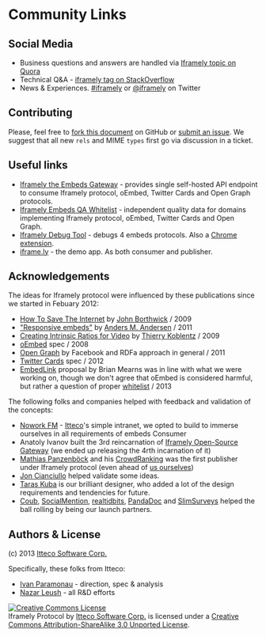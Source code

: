 # Community Links

## Social Media

- Business questions and answers are handled via [Iframely topic on Quora](http://www.quora.com/Iframely)
- Technical Q&A - [iframely tag on StackOverflow](http://stackoverflow.com/questions/tagged/iframely)
- News & Experiences. [#iframely](https://twitter.com/search?q=iframely&src=typd&mode=realtime) or [@iframely](https://twitter.com/iframely) on Twitter


 
## Contributing

Please, feel free to [fork this document](https://github.com/itteco/oembed2) on GitHub or [submit an issue](https://github.com/itteco/oembed2/issues/new). 
We suggest that all new `rels` and MIME `types` first go via discussion in a ticket.



## Useful links

- [Iframely the Embeds Gateway](http://iframely.com/gateway) - provides single self-hosted API endpoint to consume Iframely protocol, oEmbed, Twitter Cards and Open Graph protocols.
- [Iframely Embeds QA Whitelist](http://iframely.com/qa) - independent quality data for domains implementing Iframely protocol, oEmbed, Twitter Cards and Open Graph.
- [Iframely Debug Tool](http://iframely.com/debug) - debugs 4 embeds protocols. Also a [Chrome extension](https://chrome.google.com/webstore/detail/iframely-semantic-url-deb/lhemgegopokbfknihjcefbaamgoojfjf).
- [iframe.ly](http://iframe.ly) - the demo app. As both consumer and publisher.



## Acknowledgements 

The ideas for Iframely protocol were influenced by these publications since we started in Febuary 2012:

- [How To Save The Internet](http://www.businessinsider.com/how-to-save-the-internet-2009-11) by [John Borthwick](https://twitter.com/Borthwick) / 2009
- ["Responsive embeds"](http://amobil.se/2011/11/responsive-embeds/) by [Anders M. Andersen](https://twitter.com/andmag) / 2011
- [Creating Intrinsic Ratios for Video](http://alistapart.com/article/creating-intrinsic-ratios-for-video) by [Thierry Koblentz](https://twitter.com/thierrykoblentz) / 2009
- [oEmbed](http://oembed.com) spec / 2008
- [Open Graph](http://ogp.me) by Facebook and RDFa approach in general / 2011
- [Twitter Cards](https://dev.twitter.com/docs/cards/types/player-card) spec / 2012
- [EmbedLink](https://sites.google.com/site/embedlink/home) proposal by Brian Mearns was in line with what we were working on, though we don't agree that oEmbed is considered harmful, but rather a question of proper [whitelist](http://iframely.com/qa) / 2013


The following folks and companies helped with feedback and validation of the concepts:

- [Nowork FM](http://nowork.fm) - [Itteco](http://itteco.com)'s simple intranet, we opted to build to immerse ourselves in all requirements of embeds Consumer
- Anatoly Ivanov built the 3rd reincarnation of [Iframely Open-Source Gateway](http://github.com/itteco/iframely) (we ended up releasing the 4rth incarnation of it)
- [Mathias Panzenböck](https://github.com/panzi) and his [CrowdRanking](http://crowdranking.com/) was the first publisher under Iframely protocol (even ahead of [us ourselves](http://iframe.ly))
- [Jon Cianciullo](https://twitter.com/jonnyjon/) helped validate some ideas.
- [Taras Kuba](https://twitter.com/taraskuba) is our brilliant designer, who added a lot of the design requirements and tendencies for future.
- [Coub](http://coub.com), [SocialMention](http://socialmention.com), [realtidbits](http://realtidbits.com), [PandaDoc](http://pandadoc.com) and [SlimSurveys](http://slimsurveys.com) helped the ball rolling by being our launch partners.




## Authors & License

(c) 2013 [Itteco Software Corp.](http://itteco.com) 

Specifically, these folks from Itteco:

- [Ivan Paramonau](https://twitter.com/iparamonau) - direction, spec & analysis
- [Nazar Leush](https://github.com/nleus) - all R&D efforts

<a rel="license" href="http://creativecommons.org/licenses/by-sa/3.0/deed.en_US"><img alt="Creative Commons License" style="border-width:0" src="http://i.creativecommons.org/l/by-sa/3.0/88x31.png" /></a><br /><span xmlns:dct="http://purl.org/dc/terms/" property="dct:title">Iframely Protocol</span> by <a xmlns:cc="http://creativecommons.org/ns#" href="http://iframely.com/oembed2" property="cc:attributionName" rel="cc:attributionURL">Itteco Software Corp.</a> is licensed under a <a rel="license" href="http://creativecommons.org/licenses/by-sa/3.0/deed.en_US">Creative Commons Attribution-ShareAlike 3.0 Unported License</a>.